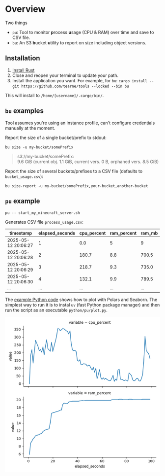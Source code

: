 # Overview

Two things
* `pu`: Tool to monitor **p**rocess **u**sage (CPU & RAM) over time and save to CSV file.
* `bu`: An S3 **b**ucket **u**tility to report on size including object versions.

## Installation

1. [Install Rust](https://rustup.rs/)
1. Close and reopen your terminal to update your path.
1. Install the application you want.  For example, for `bu`: `cargo install --git https://github.com/tearne/tools --locked --bin bu`

This will install to `/home/[username]/.cargo/bin/`.

## `bu` examples
Tool assumes you're using an instance profile, can't configure credentials manually at the moment.

Report the size of a single bucket/prefix to stdout:
```
bu size -u my-bucket/somePrefix
```
> s3://my-bucket/somePrefix:  
9.6 GiB (current obj. 1.1 GiB, current vers. 0 B, orphaned vers. 8.5 GiB)

Report the size of several buckets/prefixes to a CSV file (defaults to `bucket_usage.csv`):
```
bu size-report -u my-bucket/somePrefix,your-bucket,another-bucket
```

## `pu` example
```
pu -- start_my_minecraft_server.sh
```
Generates CSV file `process_usage.csv`:

|timestamp|elapsed_seconds|cpu_percent|ram_percent|ram_mb|
|-|-|-|-|-|
|2025-05-12 20:06:27|1|0.0|5|9|470.5|
|2025-05-12 20:06:28|2|180.7|8.8|700.5|
|2025-05-12 20:06:29|3|218.7|9.3|735.0|
|2025-05-12 20:06:30|4|132.1|9.9|789.5|
|...|...|...|...|...|

The [example Python code](./python/pu/plot.py) shows how to plot with Polars and Seaborn.  The simplest way to run it is to instal `uv` (fast Python package manager) and then run the script as an executable `python/pu/plot.py`.

![graph](./python/pu/seaborn_plot.png)
